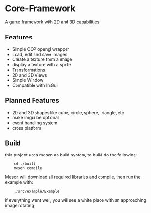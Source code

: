 # Core-Framework
A game framework with 2D and 3D capabilities 

## Features
- Simple OOP opengl wrapper
- Load, edit and save images
- Create a texture from a image
- display a texture with a sprite
- Transformations
- 2D and 3D Views
- Simple Window
- Compatible with ImGui

## Planned Features
- 2D and 3D shapes like cube, circle, sphere, triangle, etc
- make imgui be optional
- event handling system
- cross platform

## Build
this project uses meson as build system, to build do the following:

        cd ./build
        meson compile

Meson will download all required libraries and compile, then run the example with:

        ./src/example/Example

if everything went well, you will see a white place with an approaching image rotating
